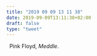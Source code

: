 ```yaml
---
title: "2019 09 09 13 11 38"
date: 2019-09-09T13:11:38+02:00
draft: false
type: "tweet"
---
```

<a href="https://music.apple.com/fr/album/meddle/699632611" class="iconfont icon-music" title="rss"></a> &nbsp; Pink Floyd, *Meddle*.
